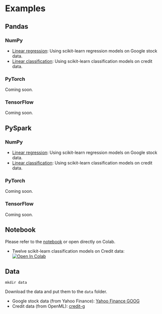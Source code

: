 # Examples

## Pandas

### NumPy

* [Linear regression](numpy/sklearn_regression_google.py): Using scikit-learn regression models on Google stock data.
* [Linear classification](numpy/sklearn_classification_credit.py): Using scikit-learn classification models on credit data.

### PyTorch
Coming soon.

### TensorFlow
Coming soon.

## PySpark

### NumPy

* [Linear regression](pyspark/sklearn_regression_google.py): Using scikit-learn regression models on Google stock data.
* [Linear classification](pyspark/sklearn_classification_credit.py): Using scikit-learn classification models on credit data.

### PyTorch
Coming soon.

### TensorFlow
Coming soon.

## Notebook

Please refer to the [notebook](./notebook) or open directly on Colab.

* Twelve scikit-learn classification models on Credit data: [![Open In Colab](https://colab.research.google.com/assets/colab-badge.svg)](https://colab.research.google.com/drive/158WA8yX9Fb4RTLOy7GnmzjEAtYYtIHpB?usp=sharing)

## Data

```shell
mkdir data
```
Download the data and put them to the `data` folder.

* Google stock data (from Yahoo Finance): [Yahoo Finance GOOG](https://finance.yahoo.com/quote/GOOG/history?p=GOOG)
* Credit data (from OpenML): [credit-g](https://www.openml.org/d/31)
